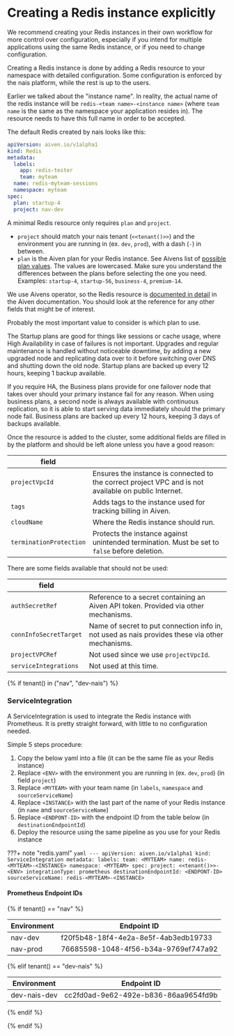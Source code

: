 # Creating a Redis instance explicitly

We recommend creating your Redis instances in their own workflow for more control over configuration, especially if you intend for multiple applications using the same Redis instance, or if you need to change configuration.

Creating a Redis instance is done by adding a Redis resource to your namespace with detailed configuration.
Some configuration is enforced by the nais platform, while the rest is up to the users.

Earlier we talked about the "instance name".
In reality, the actual name of the redis instance will be `redis-<team name>-<instance name>` (where `team name` is the same as the namespace your application resides in).
The resource needs to have this full name in order to be accepted.

The default Redis created by nais looks like this:

```yaml
apiVersion: aiven.io/v1alpha1
kind: Redis
metadata:
  labels:
    app: redis-tester
    team: myteam
  name: redis-myteam-sessions
  namespace: myteam
spec:
  plan: startup-4
  project: nav-dev
```

A minimal Redis resource only requires `plan` and `project`.

 * `project` should match your nais tenant (`<<tenant()>>`) and the environment you are running in (ex. `dev`, `prod`), with a dash (`-`) in between.
 * `plan` is the Aiven plan for your Redis instance.
   See Aivens list of [possible plan values](https://aiven.io/pricing?product=redis).
   The values are lowercased.
   Make sure you understand the differences between the plans before selecting the one you need.
   Examples: `startup-4`, `startup-56`, `business-4`, `premium-14`.

We use Aivens operator, so the Redis resource is [documented in detail](https://aiven.github.io/aiven-operator/api-reference/redis.html) in the Aiven documentation.
You should look at the reference for any other fields that might be of interest.

Probably the most important value to consider is which plan to use.

The Startup plans are good for things like sessions or cache usage, where High Availability in case of failures is not important.
Upgrades and regular maintenance is handled without noticeable downtime, by adding a new upgraded node and replicating data over to it before switching over DNS and shutting down the old node.
Startup plans are backed up every 12 hours, keeping 1 backup available.

If you require HA, the Business plans provide for one failover node that takes over should your primary instance fail for any reason.
When using business plans, a second node is always available with continuous replication, so it is able to start serving data immediately should the primary node fail.
Business plans are backed up every 12 hours, keeping 3 days of backups available.

Once the resource is added to the cluster, some additional fields are filled in by the platform and should be left alone unless you have a good reason:

| field                   |                                                                                                       |
|-------------------------|-------------------------------------------------------------------------------------------------------|
| `projectVpcId`          | Ensures the instance is connected to the correct project VPC and is not available on public Internet. |
| `tags`                  | Adds tags to the instance used for tracking billing in Aiven.                                         |
| `cloudName`             | Where the Redis instance should run.                                                                  |
| `terminationProtection` | Protects the instance against unintended termination. Must be set to `false` before deletion.         |

There are some fields available that should not be used:

| field                  |                                                                                                 |
|------------------------|-------------------------------------------------------------------------------------------------|
| `authSecretRef`        | Reference to a secret containing an Aiven API token. Provided via other mechanisms.             |
| `connInfoSecretTarget` | Name of secret to put connection info in, not used as nais provides these via other mechanisms. |
| `projectVPCRef`        | Not used since we use `projectVpcId`.                                                           |
| `serviceIntegrations`  | Not used at this time.                                                                          |

{% if tenant() in ("nav", "dev-nais") %}

### ServiceIntegration

A ServiceIntegration is used to integrate the Redis instance with Prometheus.
It is pretty straight forward, with little to no configuration needed.

Simple 5 steps procedure:

1. Copy the below yaml into a file (it can be the same file as your Redis instance)
2. Replace `<ENV>` with the environment you are running in (ex. `dev`, `prod`) (in field `project`)
3. Replace `<MYTEAM>` with your team name (in `labels`, `namespace` and `sourceServiceName`)
4. Replace `<INSTANCE>` with the last part of the name of your Redis instance (in `name` and `sourceServiceName`)
5. Replace `<ENDPONT-ID>` with the endpoint ID from the table below (in `destinationEndpointId`)
6. Deploy the resource using the same pipeline as you use for your Redis instance


???+ note "redis.yaml"
    ```yaml
    ---
    apiVersion: aiven.io/v1alpha1
    kind: ServiceIntegration
    metadata:
        labels:
            team: <MYTEAM>
        name: redis-<MYTEAM>-<INSTANCE>
        namespace: <MYTEAM>
    spec:
        project: <<tenant()>>-<ENV>
        integrationType: prometheus
        destinationEndpointId: <ENDPONT-ID>
        sourceServiceName: redis-<MYTEAM>-<INSTANCE>
    ```

#### Prometheus Endpoint IDs

{% if tenant() == "nav" %}

| Environment | Endpoint ID                          |
|-------------|--------------------------------------|
| nav-dev     | f20f5b48-18f4-4e2a-8e5f-4ab3edb19733 |
| nav-prod    | 76685598-1048-4f56-b34a-9769ef747a92 |

{% elif tenant() == "dev-nais" %}

| Environment  | Endpoint ID                          |
|--------------|--------------------------------------|
| dev-nais-dev | cc2fd0ad-9e62-492e-b836-86aa9654fd9b |

{% endif %}

{% endif %}
